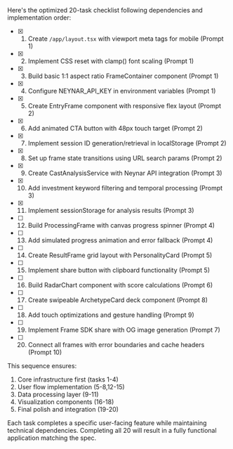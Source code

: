 Here's the optimized 20-task checklist following dependencies and implementation order:

- [x] 1. Create `/app/layout.tsx` with viewport meta tags for mobile (Prompt 1)
- [x] 2. Implement CSS reset with clamp() font scaling (Prompt 1)
- [x] 3. Build basic 1:1 aspect ratio FrameContainer component (Prompt 1)
- [x] 4. Configure NEYNAR_API_KEY in environment variables (Prompt 1)
- [x] 5. Create EntryFrame component with responsive flex layout (Prompt 2)
- [x] 6. Add animated CTA button with 48px touch target (Prompt 2)
- [x] 7. Implement session ID generation/retrieval in localStorage (Prompt 2)
- [x] 8. Set up frame state transitions using URL search params (Prompt 2)
- [x] 9. Create CastAnalysisService with Neynar API integration (Prompt 3)
- [x] 10. Add investment keyword filtering and temporal processing (Prompt 3)
- [x] 11. Implement sessionStorage for analysis results (Prompt 3)
- [ ] 12. Build ProcessingFrame with canvas progress spinner (Prompt 4)
- [ ] 13. Add simulated progress animation and error fallback (Prompt 4)
- [ ] 14. Create ResultFrame grid layout with PersonalityCard (Prompt 5)
- [ ] 15. Implement share button with clipboard functionality (Prompt 5)
- [ ] 16. Build RadarChart component with score calculations (Prompt 6)
- [ ] 17. Create swipeable ArchetypeCard deck component (Prompt 8)
- [ ] 18. Add touch optimizations and gesture handling (Prompt 9)
- [ ] 19. Implement Frame SDK share with OG image generation (Prompt 7)
- [ ] 20. Connect all frames with error boundaries and cache headers (Prompt 10)

This sequence ensures:
1. Core infrastructure first (tasks 1-4)
2. User flow implementation (5-8,12-15)
3. Data processing layer (9-11)
4. Visualization components (16-18)
5. Final polish and integration (19-20)

Each task completes a specific user-facing feature while maintaining technical dependencies. Completing all 20 will result in a fully functional application matching the spec.
